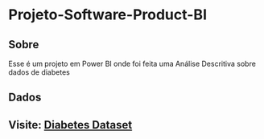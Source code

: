 # Projeto-Software-Product-BI

## Sobre
Esse é um projeto em Power BI onde foi feita uma Análise Descritiva sobre dados de diabetes

## Dados
## Visite: [Diabetes Dataset](https://www.kaggle.com/datasets/akshaydattatraykhare/diabetes-dataset)
